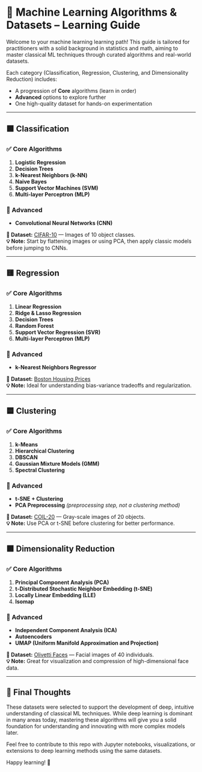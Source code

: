 
# 📘 Machine Learning Algorithms & Datasets – Learning Guide

Welcome to your machine learning learning path! This guide is tailored for practitioners with a solid background in statistics and math, aiming to master classical ML techniques through curated algorithms and real-world datasets.

Each category (Classification, Regression, Clustering, and Dimensionality Reduction) includes:
- A progression of **Core** algorithms (learn in order)
- **Advanced** options to explore further
- One high-quality dataset for hands-on experimentation

---

## 🟩 Classification

### ✅ Core Algorithms
1. **Logistic Regression**
2. **Decision Trees**
3. **k-Nearest Neighbors (k-NN)**
4. **Naive Bayes**
5. **Support Vector Machines (SVM)**
6. **Multi-layer Perceptron (MLP)**

### 🚀 Advanced
- **Convolutional Neural Networks (CNN)**

**📂 Dataset:** [CIFAR-10](https://www.cs.toronto.edu/~kriz/cifar.html) — Images of 10 object classes.  
**💡 Note:** Start by flattening images or using PCA, then apply classic models before jumping to CNNs.

---

## 🟨 Regression

### ✅ Core Algorithms
1. **Linear Regression**
2. **Ridge & Lasso Regression**
3. **Decision Trees**
4. **Random Forest**
5. **Support Vector Regression (SVR)**
6. **Multi-layer Perceptron (MLP)**

### 🚀 Advanced
- **k-Nearest Neighbors Regressor**

**📂 Dataset:** [Boston Housing Prices](https://scikit-learn.org/stable/datasets/toy_dataset.html#boston-house-prices-dataset)  
**💡 Note:** Ideal for understanding bias-variance tradeoffs and regularization.

---

## 🟦 Clustering

### ✅ Core Algorithms
1. **k-Means**
2. **Hierarchical Clustering**
3. **DBSCAN**
4. **Gaussian Mixture Models (GMM)**
5. **Spectral Clustering**

### 🚀 Advanced
- **t-SNE + Clustering**
- **PCA Preprocessing** *(preprocessing step, not a clustering method)*

**📂 Dataset:** [COIL-20](http://www.cs.columbia.edu/CAVE/software/softlib/coil-20.php) — Gray-scale images of 20 objects.  
**💡 Note:** Use PCA or t-SNE before clustering for better performance.

---

## 🟪 Dimensionality Reduction

### ✅ Core Algorithms
1. **Principal Component Analysis (PCA)**
2. **t-Distributed Stochastic Neighbor Embedding (t-SNE)**
3. **Locally Linear Embedding (LLE)**
4. **Isomap**

### 🚀 Advanced
- **Independent Component Analysis (ICA)**
- **Autoencoders**
- **UMAP (Uniform Manifold Approximation and Projection)**

**📂 Dataset:** [Olivetti Faces](https://scikit-learn.org/stable/datasets/real_world.html#olivetti-faces) — Facial images of 40 individuals.  
**💡 Note:** Great for visualization and compression of high-dimensional face data.

---

## 🧠 Final Thoughts

These datasets were selected to support the development of deep, intuitive understanding of classical ML techniques. While deep learning is dominant in many areas today, mastering these algorithms will give you a solid foundation for understanding and innovating with more complex models later.

Feel free to contribute to this repo with Jupyter notebooks, visualizations, or extensions to deep learning methods using the same datasets.

Happy learning! 🚀
